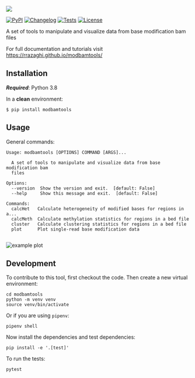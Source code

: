 ![](docs/img/logo.png)

<!-- # modbamtools -->

[![PyPI](https://img.shields.io/pypi/v/modbamtools.svg)](https://pypi.org/project/modbamtools/)
[![Changelog](https://img.shields.io/github/v/release/rrazaghi/modbamtools?include_prereleases&label=changelog)](https://github.com/rrazaghi/modbamtools/releases)
[![Tests](https://github.com/rrazaghi/modbamtools/workflows/Test/badge.svg)](https://github.com/rrazaghi/modbamtools/actions?query=workflow%3ATest)
[![License](https://img.shields.io/badge/license-Apache%202.0-blue.svg)](https://github.com/rrazaghi/modbamtools/blob/master/LICENSE)

A set of tools to manipulate and visualize data from base modification bam files

For full documentation and tutorials visit https://rrazaghi.github.io/modbamtools/

## Installation

**<em>Required</em>**: Python 3.8

In a **clean** environment: 


    $ pip install modbamtools

## Usage

General commands:
```
Usage: modbamtools [OPTIONS] COMMAND [ARGS]...

  A set of tools to manipulate and visualize data from base modification bam
  files

Options:
  --version  Show the version and exit.  [default: False]
  --help     Show this message and exit.  [default: False]

Commands:
  calcHet   Calculate heterogeneity of modified bases for regions in a...
  calcMeth  Calculate methylation statistics for regions in a bed file
  cluster   Calculate clustering statistics for regions in a bed file
  plot      Plot single-read base modification data


```
![example plot](./tests/modbamtools.gif)



## Development

To contribute to this tool, first checkout the code. Then create a new virtual environment:

    cd modbamtools
    python -m venv venv
    source venv/bin/activate

Or if you are using `pipenv`:

    pipenv shell

Now install the dependencies and test dependencies:

    pip install -e '.[test]'

To run the tests:

    pytest

